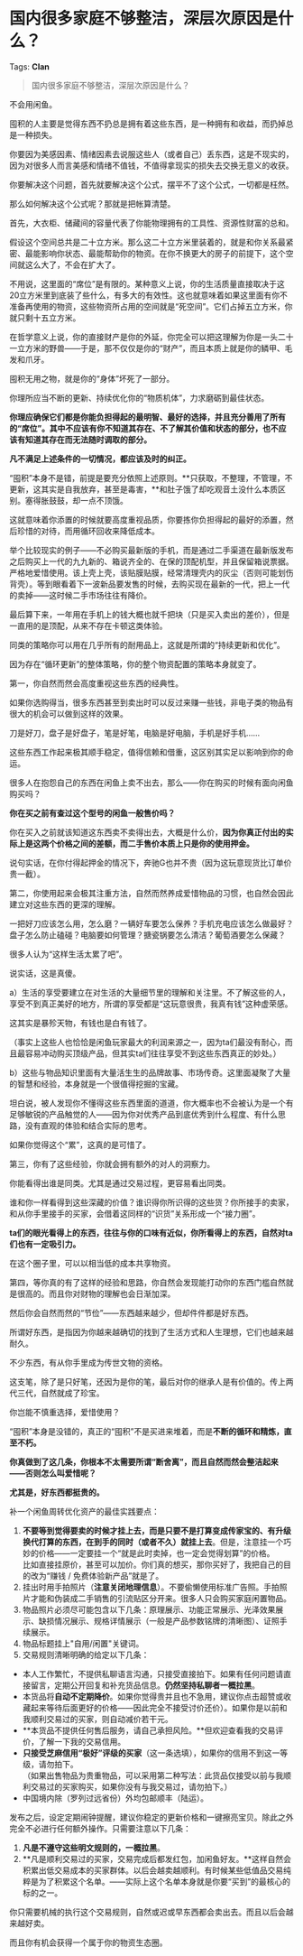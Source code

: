 # 国内很多家庭不够整洁，深层次原因是什么？

Tags: **Clan**

> 国内很多家庭不够整洁，深层次原因是什么？

不会用闲鱼。

囤积的人主要是觉得东西不扔总是拥有着这些东西，是一种拥有和收益，而扔掉总是一种损失。

你要因为美感因素、情绪因素去说服这些人（或者自己）丢东西，这是不现实的，因为对很多人而言美感和情绪不值钱，不值得拿现实的损失去交换无意义的收获。

你要解决这个问题，首先就要解决这个公式，摆平不了这个公式，一切都是枉然。

那么如何解决这个公式呢？那就是把帐算清楚。

首先，大衣柜、储藏间的容量代表了你能物理拥有的工具性、资源性财富的总和。

假设这个空间总共是二十立方米。那么这二十立方米里装着的，就是和你关系最紧密、最能影响你状态、最能帮助你的物资。在你不换更大的房子的前提下，这个空间就这么大了，不会在扩大了。

不用说，这里面的“席位”是有限的。某种意义上说，你的生活质量直接取决于这20立方米里到底装了些什么，有多大的有效性。这也就意味着如果这里面有你不准备再使用的物资，这些物资所占用的空间就是“死空间”。它们占掉五立方米，你就只剩十五立方米。

在哲学意义上说，你的直接财产是你的外延，你完全可以把这理解为你是一头二十一立方米的野兽——于是，那不仅仅是你的“财产”，而且本质上就是你的鳞甲、毛发和爪牙。

囤积无用之物，就是你的“身体”坏死了一部分。

你理所应当不断的更新、持续优化你的“物质机体”，力求磨砺到最佳状态。

**你理应确保它们都是你能负担得起的最明智、最好的选择，并且充分善用了所有的“席位”。其中不应该有你不知道其存在、不了解其价值和状态的部分，也不应该有知道其存在而无法随时调取的部分。**

**凡不满足上述条件的一切情况，都应该及时的纠正。**

“囤积”本身不是错，前提是要充分依照上述原则。**只获取，不整理，不管理，不更新，这其实是自我放弃，甚至是毒害，**和肚子饿了却吃观音土没什么本质区别。塞得胀鼓鼓，却一点不顶饿。

这就意味着你添置的时候就要高度重视品质，你要拣你负担得起的最好的添置，然后珍惜的对待，而用循环回收来降低成本。

举个比较现实的例子——不必购买最新版的手机，而是通过二手渠道在最新版发布之后购买上一代的九九新的、箱说齐全的、在保的顶配机型，并且保留箱说票据。严格地爱惜使用。该上壳上壳，该贴膜贴膜，经常清理壳内的灰尘（否则可能划伤背壳）。等到眼看着下一波新品要发售的时候，去购买现在最新的一代，把上一代的卖掉——这时候二手市场往往有降价。

最后算下来，一年用在手机上的钱大概也就千把块（只是买入卖出的差价），但是一直用的是顶配，从来不存在卡顿这类体验。

同类的策略你可以用在几乎所有的耐用品上，这就是所谓的“持续更新和优化”。

因为存在“循环更新”的整体策略，你的整个物资配置的策略本身就变了。

第一，你自然而然会高度重视这些东西的经典性。

如果你选购得当，很多东西甚至到卖出时可以反过来赚一些钱，非电子类的物品有很大的机会可以做到这样的效果。

刀是好刀，盘子是好盘子，笔是好笔，电脑是好电脑，手机是好手机……

这些东西工作起来极其顺手稳定，值得信赖和借重，这区别其实足以影响到你的命运。

很多人在抱怨自己的东西在闲鱼上卖不出去，那么——你在购买的时候有面向闲鱼购买吗？

**你在买之前有查过这个型号的闲鱼一般售价吗？**

你在买入之前就该知道这东西卖不卖得出去，大概是什么价，**因为你真正付出的实际上是这两个价格之间的差额，**而二手售价本质上只是你的**使用押金。**

说句实话，在你付得起押金的情况下，奔驰G也并不贵（因为这玩意现货比订单价贵一截）。

  


第二，你使用起来会极其注重方法，自然而然养成爱惜物品的习惯，也自然会因此建立对这些东西的更深的理解。

一把好刀应该怎么用，怎么磨？一辆好车要怎么保养？手机充电应该怎么做最好？盘子怎么防止磕碰？电脑要如何管理？搪瓷锅要怎么清洁？葡萄酒要怎么保藏？

很多人认为“这样生活太累了吧”。

说实话，这是真傻。

a）生活的享受要建立在对生活的大量细节里的理解和关注里。不了解这些的人，享受不到真正美好的地方，所谓的享受都是“这玩意很贵，我真有钱”这种虚荣感。

这其实是暴殄天物，有钱也是白有钱了。

（事实上这些人也恰恰是闲鱼玩家最大的利润来源之一，因为ta们最没有耐心，而且最容易冲动购买顶级产品，但其实ta们往往享受不到这些东西真正的妙处。）

b）这些与物品知识里面有大量活生生的品牌故事、市场传奇。这里面凝聚了大量的智慧和经验，本身就是一个很值得挖掘的宝藏。

坦白说，被人发现你不懂得这些东西里面的道道，你大概率也不会被认为是一个有足够敏锐的产品触觉的人——因为你对优秀产品到底优秀到什么程度、有什么思路，没有直观的体验和结合实际的思考。

如果你觉得这个“累”，这真的是可惜了。

  


第三，你有了这些经验，你就会拥有额外的对人的洞察力。

你能看得出谁是同类。尤其是通过交易过程，更容易看出同类。

谁和你一样看得到这些深藏的价值？谁识得你所识得的这些货？你所接手的卖家，和从你手里接手的买家，会借着这同样的“识货”关系形成一个“接力圈”。

**ta们的眼光看得上的东西，往往与你的口味有近似，你所看得上的东西，自然对ta们也有一定吸引力。**

在这个圈子里，可以以相当低的成本共享物资。

第四，等你真的有了这样的经验和思路，你自然会发现能打动你的东西门槛自然就是很高的。而且你对财物的理解也会日渐加深。

然后你会自然而然的“节俭”——东西越来越少，但却件件都是好东西。

所谓好东西，是指因为你越来越确切的找到了生活方式和人生理想，它们也越来越耐久。

不少东西，有从你手里成为传世文物的资格。

这支笔，除了是只好笔，还因为是你的笔，最后对你的继承人是有价值的。传上两代三代，自然就成了珍宝。

你岂能不慎重选择，爱惜使用？

“囤积”本身是没错的，真正的“囤积”不是买进来堆着，而是**不断的循环和精炼，直至不朽。**

**你真做到了这几条，你根本不太需要所谓“断舍离”，而且自然而然会整洁起来——否则怎么叫爱惜呢？**

**尤其是，好东西都挺贵的。**

补一个闲鱼周转优化资产的最佳实践要点：


1. **不要等到觉得要卖的时候才挂上去，而是只要不是打算变成传家宝的、有升级换代打算的东西，在到手的同时（或者不久）就挂上去**。但是，注意挂一个巧妙的价格——一定要挂一个“就是此时卖掉，也一定会觉得划算”的价格。  
比如直接挂原价，甚至可以加价。你们真的想买，那你买好了，我把自己的目的改为“赚钱 / 免费体验新产品”就是了。
2. 挂出时用手拍照片（**注意关闭地理信息**）。不要偷懒使用标准广告照。手拍照片才能和伪装成二手销售的引流贴区分开来。很多人只会购买家庭闲置物品。
3. 物品照片必须尽可能包含以下几条：原理展示、功能正常展示、光泽效果展示、缺损情况展示、规格详情展示（一般是产品参数铭牌的清晰图）、证照手续展示。
4. 物品标题挂上"自用/闲置"关键词。
5. 交易规则清晰明确的给定以下几条：


*  本人工作繁忙，不提供私聊语言沟通，只接受直接拍下。如果有任何问题请直接留言，定期公开回复和补充货品信息。**仍然坚持私聊者一概拉黑**。
* 本货品将**自动不定期降价**。如果你觉得贵并且也不急用，建议你点击超赞或收藏起来等待后面更好的价格——因此完全不接受讨价还价）。如果你是以前和我顺利交易过的买家，则自动减价若干元。
* **本货品不提供任何售后服务，请自己承担风险。**但欢迎查看我的交易评价，了解一下我的交易信用。
* **只接受芝麻信用“极好”评级的买家**（这一条选填），如果你的信用不到这一等级，请勿拍下。  
（如果出售物品为贵重物品，可以采用第二种写法：此货品仅接受以前与我顺利交易过的买家购买，如果你没有与我交易过，请勿拍下。）
* 中国境内除（罗列过远省份）外均包邮顺丰（陆运）。

发布之后，设定定期闹钟提醒，建议你稳定的更新价格和一键擦亮宝贝。除此之外完全不必进行任何额外操作。只需要注意以下几条：


1. **凡是不遵守这些明文规则的，一概拉黑**。
2. **凡是顺利交易过的买家，交易完成后都发红包，加闲鱼好友。**这样自然会积累出低交易成本的买家群体。以后会越卖越顺利。有时候某些低值品交易纯粹是为了积累这个名单。——实际上这个名单本身就是你要“买到”的最核心的标的之一。

你只需要机械的执行这个交易规则，自然或迟或早东西都会卖出去。而且以后会越来越好卖。

而且你有机会获得一个属于你的物资生态圈。



